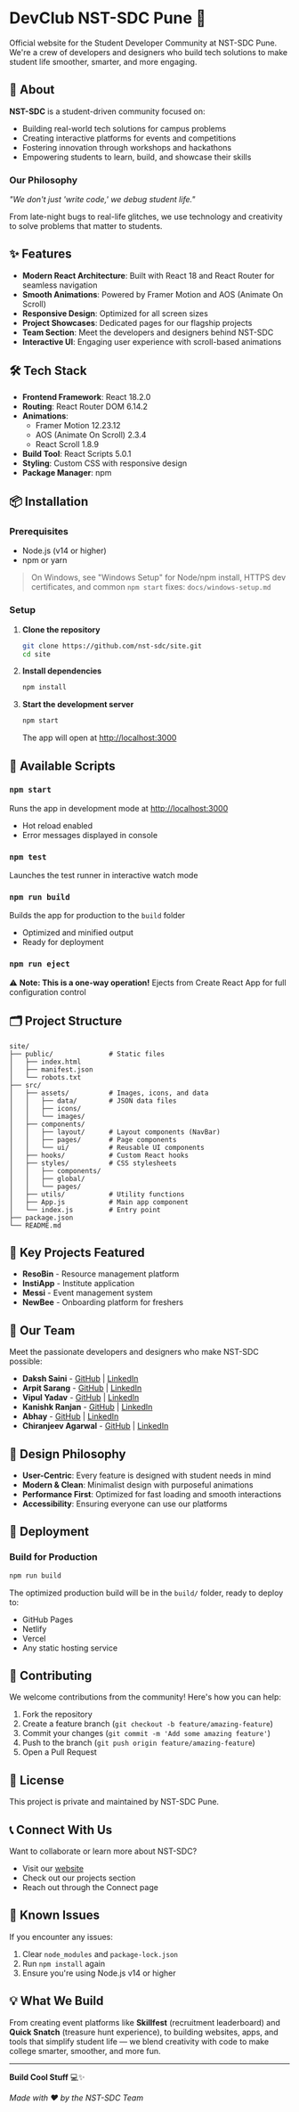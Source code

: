 # DevClub NST-SDC Pune 🚀

Official website for the Student Developer Community at NST-SDC Pune. We're a crew of developers and designers who build tech solutions to make student life smoother, smarter, and more engaging.

## 🌟 About

**NST-SDC** is a student-driven community focused on:
- Building real-world tech solutions for campus problems
- Creating interactive platforms for events and competitions
- Fostering innovation through workshops and hackathons
- Empowering students to learn, build, and showcase their skills

### Our Philosophy
*"We don't just 'write code,' we debug student life."*

From late-night bugs to real-life glitches, we use technology and creativity to solve problems that matter to students.

## ✨ Features

- **Modern React Architecture**: Built with React 18 and React Router for seamless navigation
- **Smooth Animations**: Powered by Framer Motion and AOS (Animate On Scroll)
- **Responsive Design**: Optimized for all screen sizes
- **Project Showcases**: Dedicated pages for our flagship projects
- **Team Section**: Meet the developers and designers behind NST-SDC
- **Interactive UI**: Engaging user experience with scroll-based animations

## 🛠️ Tech Stack

- **Frontend Framework**: React 18.2.0
- **Routing**: React Router DOM 6.14.2
- **Animations**: 
  - Framer Motion 12.23.12
  - AOS (Animate On Scroll) 2.3.4
  - React Scroll 1.8.9
- **Build Tool**: React Scripts 5.0.1
- **Styling**: Custom CSS with responsive design
- **Package Manager**: npm

## 📦 Installation

### Prerequisites
- Node.js (v14 or higher)
- npm or yarn

> On Windows, see "Windows Setup" for Node/npm install, HTTPS dev certificates, and common `npm start` fixes: `docs/windows-setup.md`

### Setup

1. **Clone the repository**
   ```bash
   git clone https://github.com/nst-sdc/site.git
   cd site
   ```

2. **Install dependencies**
   ```bash
   npm install
   ```

3. **Start the development server**
   ```bash
   npm start
   ```

   The app will open at [http://localhost:3000](http://localhost:3000)

## 📜 Available Scripts

### `npm start`
Runs the app in development mode at [http://localhost:3000](http://localhost:3000)
- Hot reload enabled
- Error messages displayed in console

### `npm test`
Launches the test runner in interactive watch mode

### `npm run build`
Builds the app for production to the `build` folder
- Optimized and minified output
- Ready for deployment

### `npm run eject`
⚠️ **Note: This is a one-way operation!**
Ejects from Create React App for full configuration control

## 🗂️ Project Structure

```
site/
├── public/              # Static files
│   ├── index.html
│   ├── manifest.json
│   └── robots.txt
├── src/
│   ├── assets/          # Images, icons, and data
│   │   ├── data/        # JSON data files
│   │   ├── icons/
│   │   └── images/
│   ├── components/
│   │   ├── layout/      # Layout components (NavBar)
│   │   ├── pages/       # Page components
│   │   └── ui/          # Reusable UI components
│   ├── hooks/           # Custom React hooks
│   ├── styles/          # CSS stylesheets
│   │   ├── components/
│   │   ├── global/
│   │   └── pages/
│   ├── utils/           # Utility functions
│   ├── App.js           # Main app component
│   └── index.js         # Entry point
├── package.json
└── README.md
```

## 🎯 Key Projects Featured

- **ResoBin** - Resource management platform
- **InstiApp** - Institute application
- **Messi** - Event management system
- **NewBee** - Onboarding platform for freshers

## 👥 Our Team

Meet the passionate developers and designers who make NST-SDC possible:
- **Daksh Saini** - [GitHub](https://github.com/mrgear111) | [LinkedIn](https://www.linkedin.com/in/daksh-saini-70a68830a/)
- **Arpit Sarang** - [GitHub](https://github.com/CodeMaverick-143) | [LinkedIn](https://www.linkedin.com/in/arpitsarang/)
- **Vipul Yadav** - [GitHub](https://github.com/codervipul775) | [LinkedIn](https://www.linkedin.com/in/vipul-yadav-b0a82231a/)
- **Kanishk Ranjan** - [GitHub](https://github.com/KanishkRanjan) | [LinkedIn](https://www.linkedin.com/in/kanishkranjan/)
- **Abhay** - [GitHub](https://github.com/QUBITABHAY) | [LinkedIn](https://www.linkedin.com/in/qubitabhay/)
- **Chiranjeev Agarwal** - [GitHub](https://github.com/CHIRANJEEV1707) | [LinkedIn](https://www.linkedin.com/in/chiranjeev-agarwal-4bb65631a/)

## 🎨 Design Philosophy

- **User-Centric**: Every feature is designed with student needs in mind
- **Modern & Clean**: Minimalist design with purposeful animations
- **Performance First**: Optimized for fast loading and smooth interactions
- **Accessibility**: Ensuring everyone can use our platforms

## 🚀 Deployment

### Build for Production
```bash
npm run build
```

The optimized production build will be in the `build/` folder, ready to deploy to:
- GitHub Pages
- Netlify
- Vercel
- Any static hosting service

## 🤝 Contributing

We welcome contributions from the community! Here's how you can help:

1. Fork the repository
2. Create a feature branch (`git checkout -b feature/amazing-feature`)
3. Commit your changes (`git commit -m 'Add some amazing feature'`)
4. Push to the branch (`git push origin feature/amazing-feature`)
5. Open a Pull Request

## 📄 License

This project is private and maintained by NST-SDC Pune.

## 📞 Connect With Us

Want to collaborate or learn more about NST-SDC?
- Visit our [website](http://localhost:3000)
- Check out our projects section
- Reach out through the Connect page

## 🐛 Known Issues

If you encounter any issues:
1. Clear `node_modules` and `package-lock.json`
2. Run `npm install` again
3. Ensure you're using Node.js v14 or higher

## 💡 What We Build

From creating event platforms like **Skillfest** (recruitment leaderboard) and **Quick Snatch** (treasure hunt experience), to building websites, apps, and tools that simplify student life — we blend creativity with code to make college smarter, smoother, and more fun.

---

**Build Cool Stuff** 💻✨

*Made with ❤️ by the NST-SDC Team*
